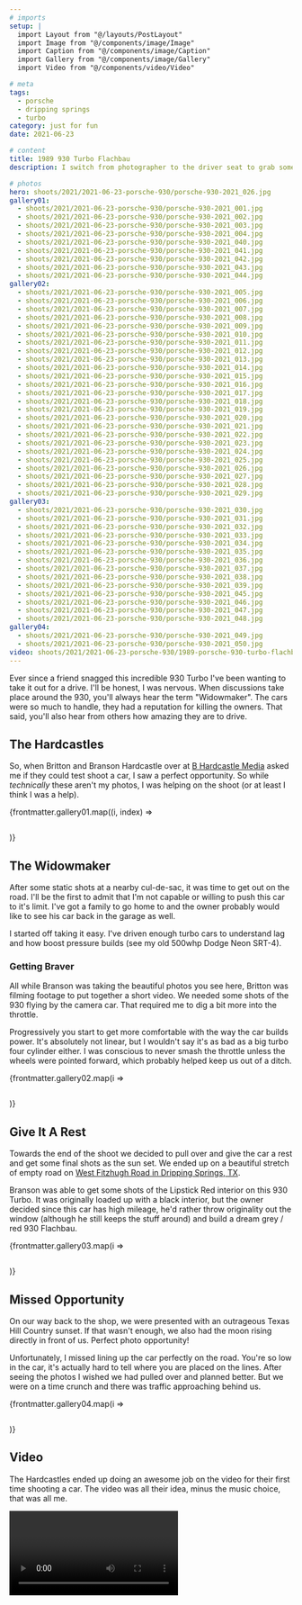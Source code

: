 ```yaml
---
# imports
setup: |
  import Layout from "@/layouts/PostLayout"
  import Image from "@/components/image/Image"
  import Caption from "@/components/image/Caption"
  import Gallery from "@/components/image/Gallery"
  import Video from "@/components/video/Video"

# meta
tags:
  - porsche
  - dripping springs
  - turbo
category: just for fun
date: 2021-06-23

# content
title: 1989 930 Turbo Flachbau
description: I switch from photographer to the driver seat to grab some rolling shots of a Porsche 930 Turbo.

# photos
hero: shoots/2021/2021-06-23-porsche-930/porsche-930-2021_026.jpg
gallery01:
  - shoots/2021/2021-06-23-porsche-930/porsche-930-2021_001.jpg
  - shoots/2021/2021-06-23-porsche-930/porsche-930-2021_002.jpg
  - shoots/2021/2021-06-23-porsche-930/porsche-930-2021_003.jpg
  - shoots/2021/2021-06-23-porsche-930/porsche-930-2021_004.jpg
  - shoots/2021/2021-06-23-porsche-930/porsche-930-2021_040.jpg
  - shoots/2021/2021-06-23-porsche-930/porsche-930-2021_041.jpg
  - shoots/2021/2021-06-23-porsche-930/porsche-930-2021_042.jpg
  - shoots/2021/2021-06-23-porsche-930/porsche-930-2021_043.jpg
  - shoots/2021/2021-06-23-porsche-930/porsche-930-2021_044.jpg
gallery02:
  - shoots/2021/2021-06-23-porsche-930/porsche-930-2021_005.jpg
  - shoots/2021/2021-06-23-porsche-930/porsche-930-2021_006.jpg
  - shoots/2021/2021-06-23-porsche-930/porsche-930-2021_007.jpg
  - shoots/2021/2021-06-23-porsche-930/porsche-930-2021_008.jpg
  - shoots/2021/2021-06-23-porsche-930/porsche-930-2021_009.jpg
  - shoots/2021/2021-06-23-porsche-930/porsche-930-2021_010.jpg
  - shoots/2021/2021-06-23-porsche-930/porsche-930-2021_011.jpg
  - shoots/2021/2021-06-23-porsche-930/porsche-930-2021_012.jpg
  - shoots/2021/2021-06-23-porsche-930/porsche-930-2021_013.jpg
  - shoots/2021/2021-06-23-porsche-930/porsche-930-2021_014.jpg
  - shoots/2021/2021-06-23-porsche-930/porsche-930-2021_015.jpg
  - shoots/2021/2021-06-23-porsche-930/porsche-930-2021_016.jpg
  - shoots/2021/2021-06-23-porsche-930/porsche-930-2021_017.jpg
  - shoots/2021/2021-06-23-porsche-930/porsche-930-2021_018.jpg
  - shoots/2021/2021-06-23-porsche-930/porsche-930-2021_019.jpg
  - shoots/2021/2021-06-23-porsche-930/porsche-930-2021_020.jpg
  - shoots/2021/2021-06-23-porsche-930/porsche-930-2021_021.jpg
  - shoots/2021/2021-06-23-porsche-930/porsche-930-2021_022.jpg
  - shoots/2021/2021-06-23-porsche-930/porsche-930-2021_023.jpg
  - shoots/2021/2021-06-23-porsche-930/porsche-930-2021_024.jpg
  - shoots/2021/2021-06-23-porsche-930/porsche-930-2021_025.jpg
  - shoots/2021/2021-06-23-porsche-930/porsche-930-2021_026.jpg
  - shoots/2021/2021-06-23-porsche-930/porsche-930-2021_027.jpg
  - shoots/2021/2021-06-23-porsche-930/porsche-930-2021_028.jpg
  - shoots/2021/2021-06-23-porsche-930/porsche-930-2021_029.jpg
gallery03:
  - shoots/2021/2021-06-23-porsche-930/porsche-930-2021_030.jpg
  - shoots/2021/2021-06-23-porsche-930/porsche-930-2021_031.jpg
  - shoots/2021/2021-06-23-porsche-930/porsche-930-2021_032.jpg
  - shoots/2021/2021-06-23-porsche-930/porsche-930-2021_033.jpg
  - shoots/2021/2021-06-23-porsche-930/porsche-930-2021_034.jpg
  - shoots/2021/2021-06-23-porsche-930/porsche-930-2021_035.jpg
  - shoots/2021/2021-06-23-porsche-930/porsche-930-2021_036.jpg
  - shoots/2021/2021-06-23-porsche-930/porsche-930-2021_037.jpg
  - shoots/2021/2021-06-23-porsche-930/porsche-930-2021_038.jpg
  - shoots/2021/2021-06-23-porsche-930/porsche-930-2021_039.jpg
  - shoots/2021/2021-06-23-porsche-930/porsche-930-2021_045.jpg
  - shoots/2021/2021-06-23-porsche-930/porsche-930-2021_046.jpg
  - shoots/2021/2021-06-23-porsche-930/porsche-930-2021_047.jpg
  - shoots/2021/2021-06-23-porsche-930/porsche-930-2021_048.jpg
gallery04:
  - shoots/2021/2021-06-23-porsche-930/porsche-930-2021_049.jpg
  - shoots/2021/2021-06-23-porsche-930/porsche-930-2021_050.jpg
video: shoots/2021/2021-06-23-porsche-930/1989-porsche-930-turbo-flachbau.mp4
---
```


Ever since a friend snagged this incredible 930 Turbo I've been wanting to take it out for a drive. I'll be honest, I was nervous. When discussions take place around the 930, you'll always hear the term "Widowmaker". The cars were so much to handle, they had a reputation for killing the owners. That said, you'll also hear from others how amazing they are to drive.

## The Hardcastles

So, when Britton and Branson Hardcastle over at [B Hardcastle Media](https://www.bhardcastle.com/) asked me if they could test shoot a car, I saw a perfect opportunity. So while *technically* these aren't my photos, I was helping on the shoot (or at least I think I was a help).

<div class="gallery">
    {frontmatter.gallery01.map((i, index) =>
        <Gallery file={i}>
            <figure>
                <picture>
                    <Image file={i} />
                </picture>
                <Caption file={i} showMeta={true}>
            </figure>
        </Gallery>
    )}
</div>

## The Widowmaker

After some static shots at a nearby cul-de-sac, it was time to get out on the road. I'll be the first to admit that I'm not capable or willing to push this car to it's limit. I've got a family to go home to and the owner probably would like to see his car back in the garage as well.

I started off taking it easy. I've driven enough turbo cars to understand lag and how boost pressure builds (see my old 500whp Dodge Neon SRT-4). 

### Getting Braver

All while Branson was taking the beautiful photos you see here, Britton was filming footage to put together a short video. We needed some shots of the 930 flying by the camera car. That required me to dig a bit more into the throttle.

Progressively you start to get more comfortable with the way the car builds power. It's absolutely not linear, but I wouldn't say it's as bad as a big turbo four cylinder either. I was conscious to never smash the throttle unless the wheels were pointed forward, which probably helped keep us out of a ditch.

<div class="gallery">
    {frontmatter.gallery02.map(i =>
        <Gallery file={i}>
            <figure>
                <picture>
                    <Image file={i} />
                </picture>
                <Caption file={i} showMeta={true} />
            </figure>
        </Gallery>
    )}
</div>

## Give It A Rest

Towards the end of the shoot we decided to pull over and give the car a rest and get some final shots as the sun set. We ended up on a beautiful stretch of empty road on [West Fitzhugh Road in Dripping Springs, TX](https://goo.gl/maps/tA78JHiVg4dXSwHp8).

Branson was able to get some shots of the Lipstick Red interior on this 930 Turbo. It was originally loaded up with a black interior, but the owner decided since this car has high mileage, he'd rather throw originality out the window (although he still keeps the stuff around) and build a dream grey / red 930 Flachbau.

<div class="gallery">
    {frontmatter.gallery03.map(i =>
        <Gallery file={i}>
            <figure>
                <picture>
                    <Image file={i} />
                </picture>
                <Caption file={i} showMeta={true}>
            </figure>
        </Gallery>
    )}
</div>

## Missed Opportunity
On our way back to the shop, we were presented with an outrageous Texas Hill Country sunset. If that wasn't enough, we also had the moon rising directly in front of us. Perfect photo opportunity!

Unfortunately, I missed lining up the car perfectly on the road. You're so low in the car, it's actually hard to tell where you are placed on the lines. After seeing the photos I wished we had pulled over and planned better. But we were on a time crunch and there was traffic approaching behind us.

<div class="gallery">
    {frontmatter.gallery04.map(i =>
        <Gallery file={i}>
            <figure>
                <picture>
                    <Image file={i} />
                </picture>
                <Caption file={i} showMeta={true}>
            </figure>
        </Gallery>
    )}
</div>

## Video
The Hardcastles ended up doing an awesome job on the video for their first time shooting a car. The video was all their idea, minus the music choice, that was all me.

<Video file={frontmatter.video} />

## Conclusion
I've had plenty of opportunities to drive 60's and 70's air cooled Porsches. I really do enjoy them. As good as they are, this car is just perfection. I love the styling, the widebody and the drama of the turbo flat-6.